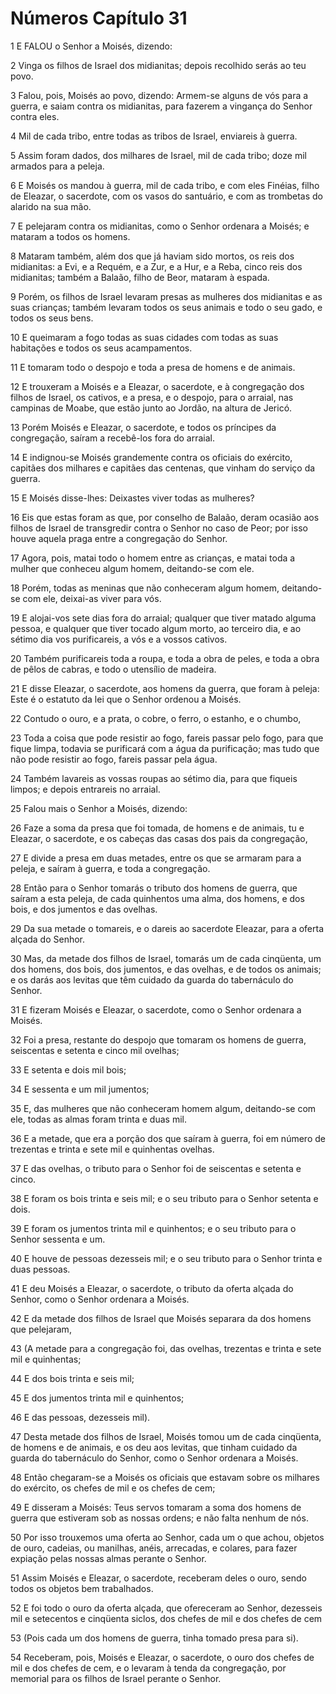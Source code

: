 # Números Capítulo 31

1	E FALOU o Senhor a Moisés, dizendo:

2	Vinga os filhos de Israel dos midianitas; depois recolhido serás ao teu povo.

3	Falou, pois, Moisés ao povo, dizendo: Armem-se alguns de vós para a guerra, e saiam contra os midianitas, para fazerem a vingança do Senhor contra eles.

4	Mil de cada tribo, entre todas as tribos de Israel, enviareis à guerra.

5	Assim foram dados, dos milhares de Israel, mil de cada tribo; doze mil armados para a peleja.

6	E Moisés os mandou à guerra, mil de cada tribo, e com eles Finéias, filho de Eleazar, o sacerdote, com os vasos do santuário, e com as trombetas do alarido na sua mão.

7	E pelejaram contra os midianitas, como o Senhor ordenara a Moisés; e mataram a todos os homens.

8	Mataram também, além dos que já haviam sido mortos, os reis dos midianitas: a Evi, e a Requém, e a Zur, e a Hur, e a Reba, cinco reis dos midianitas; também a Balaão, filho de Beor, mataram à espada.

9	Porém, os filhos de Israel levaram presas as mulheres dos midianitas e as suas crianças; também levaram todos os seus animais e todo o seu gado, e todos os seus bens.

10	E queimaram a fogo todas as suas cidades com todas as suas habitações e todos os seus acampamentos.

11	E tomaram todo o despojo e toda a presa de homens e de animais.

12	E trouxeram a Moisés e a Eleazar, o sacerdote, e à congregação dos filhos de Israel, os cativos, e a presa, e o despojo, para o arraial, nas campinas de Moabe, que estão junto ao Jordão, na altura de Jericó.

13	Porém Moisés e Eleazar, o sacerdote, e todos os príncipes da congregação, saíram a recebê-los fora do arraial.

14	E indignou-se Moisés grandemente contra os oficiais do exército, capitães dos milhares e capitães das centenas, que vinham do serviço da guerra.

15	E Moisés disse-lhes: Deixastes viver todas as mulheres?

16	Eis que estas foram as que, por conselho de Balaão, deram ocasião aos filhos de Israel de transgredir contra o Senhor no caso de Peor; por isso houve aquela praga entre a congregação do Senhor.

17	Agora, pois, matai todo o homem entre as crianças, e matai toda a mulher que conheceu algum homem, deitando-se com ele.

18	Porém, todas as meninas que não conheceram algum homem, deitando-se com ele, deixai-as viver para vós.

19	E alojai-vos sete dias fora do arraial; qualquer que tiver matado alguma pessoa, e qualquer que tiver tocado algum morto, ao terceiro dia, e ao sétimo dia vos purificareis, a vós e a vossos cativos.

20	Também purificareis toda a roupa, e toda a obra de peles, e toda a obra de pêlos de cabras, e todo o utensílio de madeira.

21	E disse Eleazar, o sacerdote, aos homens da guerra, que foram à peleja: Este é o estatuto da lei que o Senhor ordenou a Moisés.

22	Contudo o ouro, e a prata, o cobre, o ferro, o estanho, e o chumbo,

23	Toda a coisa que pode resistir ao fogo, fareis passar pelo fogo, para que fique limpa, todavia se purificará com a água da purificação; mas tudo que não pode resistir ao fogo, fareis passar pela água.

24	Também lavareis as vossas roupas ao sétimo dia, para que fiqueis limpos; e depois entrareis no arraial.

25	Falou mais o Senhor a Moisés, dizendo:

26	Faze a soma da presa que foi tomada, de homens e de animais, tu e Eleazar, o sacerdote, e os cabeças das casas dos pais da congregação,

27	E divide a presa em duas metades, entre os que se armaram para a peleja, e saíram à guerra, e toda a congregação.

28	Então para o Senhor tomarás o tributo dos homens de guerra, que saíram a esta peleja, de cada quinhentos uma alma, dos homens, e dos bois, e dos jumentos e das ovelhas.

29	Da sua metade o tomareis, e o dareis ao sacerdote Eleazar, para a oferta alçada do Senhor.

30	Mas, da metade dos filhos de Israel, tomarás um de cada cinqüenta, um dos homens, dos bois, dos jumentos, e das ovelhas, e de todos os animais; e os darás aos levitas que têm cuidado da guarda do tabernáculo do Senhor.

31	E fizeram Moisés e Eleazar, o sacerdote, como o Senhor ordenara a Moisés.

32	Foi a presa, restante do despojo que tomaram os homens de guerra, seiscentas e setenta e cinco mil ovelhas;

33	E setenta e dois mil bois;

34	E sessenta e um mil jumentos;

35	E, das mulheres que não conheceram homem algum, deitando-se com ele, todas as almas foram trinta e duas mil.

36	E a metade, que era a porção dos que saíram à guerra, foi em número de trezentas e trinta e sete mil e quinhentas ovelhas.

37	E das ovelhas, o tributo para o Senhor foi de seiscentas e setenta e cinco.

38	E foram os bois trinta e seis mil; e o seu tributo para o Senhor setenta e dois.

39	E foram os jumentos trinta mil e quinhentos; e o seu tributo para o Senhor sessenta e um.

40	E houve de pessoas dezesseis mil; e o seu tributo para o Senhor trinta e duas pessoas.

41	E deu Moisés a Eleazar, o sacerdote, o tributo da oferta alçada do Senhor, como o Senhor ordenara a Moisés.

42	E da metade dos filhos de Israel que Moisés separara da dos homens que pelejaram,

43	(A metade para a congregação foi, das ovelhas, trezentas e trinta e sete mil e quinhentas;

44	E dos bois trinta e seis mil;

45	E dos jumentos trinta mil e quinhentos;

46	E das pessoas, dezesseis mil).

47	Desta metade dos filhos de Israel, Moisés tomou um de cada cinqüenta, de homens e de animais, e os deu aos levitas, que tinham cuidado da guarda do tabernáculo do Senhor, como o Senhor ordenara a Moisés.

48	Então chegaram-se a Moisés os oficiais que estavam sobre os milhares do exército, os chefes de mil e os chefes de cem;

49	E disseram a Moisés: Teus servos tomaram a soma dos homens de guerra que estiveram sob as nossas ordens; e não falta nenhum de nós.

50	Por isso trouxemos uma oferta ao Senhor, cada um o que achou, objetos de ouro, cadeias, ou manilhas, anéis, arrecadas, e colares, para fazer expiação pelas nossas almas perante o Senhor.

51	Assim Moisés e Eleazar, o sacerdote, receberam deles o ouro, sendo todos os objetos bem trabalhados.

52	E foi todo o ouro da oferta alçada, que ofereceram ao Senhor, dezesseis mil e setecentos e cinqüenta siclos, dos chefes de mil e dos chefes de cem

53	(Pois cada um dos homens de guerra, tinha tomado presa para si).

54	Receberam, pois, Moisés e Eleazar, o sacerdote, o ouro dos chefes de mil e dos chefes de cem, e o levaram à tenda da congregação, por memorial para os filhos de Israel perante o Senhor.

